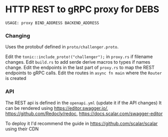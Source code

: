 # HTTP REST to gRPC proxy for DEBS

```
USAGE: proxy BIND_ADDRESS BACKEND_ADDRESS
```

### Changing

Uses the protobuf defined in `proto/challenger.proto`.

Edit the `tonic::include_proto!("challenger");` in `proxy.rs` if filename changes.
Edit `build.rs` to add serde derive macros to types if names change.
Edit the endpoints in the last part of `proxy.rs` to map the REST endpoints to gRPC calls.
Edit the routes in `async fn main` where the `Router` is created

### API

The REST api is defined in the `openapi.yml` (update it if the API changes)
It can be rendered using https://editor.swagger.io/, https://github.com/Redocly/redoc, https://docs.scalar.com/swagger-editor

To deploy it I'd recommend the guide in https://github.com/scalar/scalar using their CDN